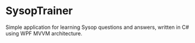 # SysopTrainer

Simple application for learning Sysop questions and answers, written in C# using WPF MVVM architecture.
